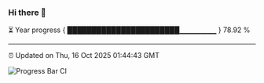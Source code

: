 ### Hi there 👋

⏳ Year progress { ███████████████████████▁▁▁▁▁▁▁ } 78.92 %

---

⏰ Updated on Thu, 16 Oct 2025 01:44:43 GMT

![Progress Bar CI](https://github.com/liununu/liununu/workflows/Progress%20Bar%20CI/badge.svg)
